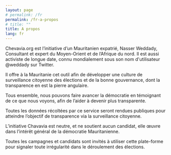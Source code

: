 ```yaml
---
layout: page
# permalink: /fr
permalink: /fr-a-propos
# title: ""
title: A propos
lang: fr
---
```


Chevavia.org est l’initiative d’un Mauritanien expatrié, Nasser Weddady, Consultant et expert du Moyen-Orient et de l’Afrique du nord. Il est aussi activiste de longue date, connu mondialement sous son nom d'utilisateur @weddady sur Twitter.

Il offre à la Mauritanie cet outil afin de développer une culture de surveillance citoyenne des élections et de la bonne gouvernance, dont la transparence en est la pierre angulaire.

Tous ensemble, nous pouvons faire avancer la démocratie en témoignant de ce que nous voyons, afin de l’aider à devenir plus transparente.

Toutes les données récoltées par ce service seront rendues publiques pour atteindre l’objectif de transparence via la surveillance citoyenne.

L’initiative Chavavia est neutre, et ne soutient aucun candidat, elle œuvre dans l’intérêt général de la démocratie Mauritanienne.

Toutes les campagnes et candidats sont invités à utiliser cette plate-forme pour signaler toute irrégularité dans le déroulement des élections.

